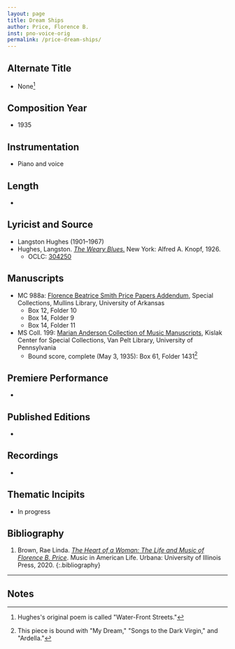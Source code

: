 ```yaml
---
layout: page
title: Dream Ships
author: Price, Florence B.
inst: pno-voice-orig
permalink: /price-dream-ships/
---
```


## Alternate Title
- None[^fn1]

## Composition Year
- 1935

## Instrumentation
- Piano and voice

## Length
- 

## Lyricist and Source
- Langston Hughes (1901&ndash;1967)
- Hughes, Langston. [*The Weary Blues.*](https://www.google.com/books/edition/The_Weary_Blues/HjPuAAAAMAAJ) New York: Alfred A. Knopf, 1926.
     * OCLC: <a href="https://www.worldcat.org/title/304250" target="_blank">304250</a>

## Manuscripts
- MC 988a: <a href="https://uark.as.atlas-sys.com/repositories/2/resources/1522" target="_blank">Florence Beatrice Smith Price Papers Addendum</a>, Special Collections, Mullins Library, University of Arkansas
    * Box 12, Folder 10
    * Box 14, Folder 9
    * Box 14, Folder 11
- MS Coll. 199: <a href="https://www.library.upenn.edu/detail/collection/marian-anderson-collection" target="_blank">Marian Anderson Collection of Music Manuscripts</a>, Kislak Center for Special Collections, Van Pelt Library, University of Pennsylvania
    * Bound score, complete (May 3, 1935): Box 61, Folder 1431[^fn2]

## Premiere Performance
- 

## Published Editions
- 

## Recordings
- 

## Thematic Incipits
- In progress

## Bibliography
1. Brown, Rae Linda. <a href="https://www.worldcat.org/title/1122800180" target="_blank">*The Heart of a Woman: The Life and Music of Florence B. Price*</a>. Music in American Life. Urbana: University of Illinois Press, 2020.
{:.bibliography}

---
## Notes
[^fn1]: Hughes's original poem is called "Water-Front Streets."
[^fn2]: This piece is bound with "My Dream," "Songs to the Dark Virgin," and "Ardella."
